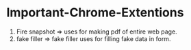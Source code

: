 # Important-Chrome-Extentions

1) Fire snapshot => uses for making pdf of entire web page.
2) fake filler => fake filler uses for filling fake data in form.
